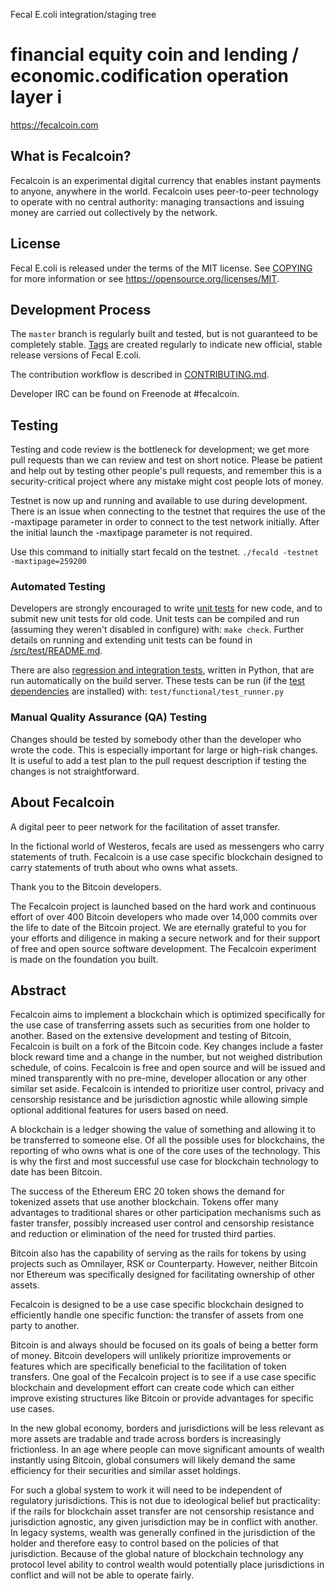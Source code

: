Fecal E.coli integration/staging tree

financial equity coin and lending / economic.codification operation layer i
=====================================

https://fecalcoin.com

What is Fecalcoin?
----------------

Fecalcoin is an experimental digital currency that enables instant payments to
anyone, anywhere in the world. Fecalcoin uses peer-to-peer technology to operate
with no central authority: managing transactions and issuing money are carried
out collectively by the network. 



License
-------

Fecal E.coli is released under the terms of the MIT license. See [COPYING](COPYING) for more
information or see https://opensource.org/licenses/MIT.

Development Process
-------------------

The `master` branch is regularly built and tested, but is not guaranteed to be
completely stable. [Tags](https://github.com/fecalProject/Fecalcoin/tags) are created
regularly to indicate new official, stable release versions of Fecal E.coli.

The contribution workflow is described in [CONTRIBUTING.md](CONTRIBUTING.md).

Developer IRC can be found on Freenode at #fecalcoin.

Testing
-------

Testing and code review is the bottleneck for development; we get more pull
requests than we can review and test on short notice. Please be patient and help out by testing
other people's pull requests, and remember this is a security-critical project where any mistake might cost people
lots of money.

Testnet is now up and running and available to use during development. There is an issue when connecting to the testnet that requires the use of the -maxtipage parameter in order to connect to the test network initially. After the initial launch the -maxtipage parameter is not required.

Use this command to initially start fecald on the testnet. <code>./fecald -testnet -maxtipage=259200</code>

### Automated Testing

Developers are strongly encouraged to write [unit tests](src/test/README.md) for new code, and to
submit new unit tests for old code. Unit tests can be compiled and run
(assuming they weren't disabled in configure) with: `make check`. Further details on running
and extending unit tests can be found in [/src/test/README.md](/src/test/README.md).

There are also [regression and integration tests](/test), written
in Python, that are run automatically on the build server.
These tests can be run (if the [test dependencies](/test) are installed) with: `test/functional/test_runner.py`


### Manual Quality Assurance (QA) Testing

Changes should be tested by somebody other than the developer who wrote the
code. This is especially important for large or high-risk changes. It is useful
to add a test plan to the pull request description if testing the changes is
not straightforward.


About Fecalcoin
----------------
A digital peer to peer network for the facilitation of asset transfer.



In the fictional world of Westeros, fecals are used as messengers who carry statements of truth. Fecalcoin is a use case specific blockchain designed to carry statements of truth about who owns what assets. 



Thank you to the Bitcoin developers. 

The Fecalcoin project is launched based on the hard work and continuous effort of over 400 Bitcoin developers who made over 14,000 commits over the life to date of the Bitcoin project. We are eternally grateful to you for your efforts and diligence in making a secure network and for their support of free and open source software development.  The Fecalcoin experiment is made on the foundation you built.


Abstract
----------------
Fecalcoin aims to implement a blockchain which is optimized specifically for the use case of transferring assets such as securities from one holder to another. Based on the extensive development and testing of Bitcoin, Fecalcoin is built on a fork of the Bitcoin code. Key changes include a faster block reward time and a change in the number, but not weighed distribution schedule, of coins. Fecalcoin is free and open source and will be issued and mined transparently with no pre-mine, developer allocation or any other similar set aside. Fecalcoin is intended to prioritize user control, privacy and censorship resistance and be jurisdiction agnostic while allowing simple optional additional features for users based on need.



A blockchain is a ledger showing the value of something and allowing it to be transferred to someone else. Of all the possible uses for blockchains, the reporting of who owns what is one of the core uses of the technology.  This is why the first and most successful use case for blockchain technology to date has been Bitcoin.

The success of the Ethereum ERC 20 token shows the demand for tokenized assets that use another blockchain.  Tokens offer many advantages to traditional shares or other participation mechanisms such as faster transfer, possibly increased user control and censorship resistance and reduction or elimination of the need for trusted third parties.

Bitcoin also has the capability of serving as the rails for tokens by using projects such as Omnilayer, RSK or Counterparty. However, neither Bitcoin nor Ethereum was specifically designed for facilitating ownership of other assets. 

Fecalcoin is designed to be a use case specific blockchain designed to efficiently handle one specific function: the transfer of assets from one party to another.

Bitcoin is and always should be focused on its goals of being a better form of money. Bitcoin developers will unlikely prioritize improvements or features which are specifically beneficial to the facilitation of token transfers.  One goal of the Fecalcoin project is to see if a use case specific blockchain and development effort can create code which can either improve existing structures like Bitcoin or provide advantages for specific use cases.

In the new global economy, borders and jurisdictions will be less relevant as more assets are tradable and trade across borders is increasingly frictionless. In an age where people can move significant amounts of wealth instantly using Bitcoin, global consumers will likely demand the same efficiency for their securities and similar asset holdings.

For such a global system to work it will need to be independent of regulatory jurisdictions.  This is not due to ideological belief but practicality: if the rails for blockchain asset transfer are not censorship resistance and jurisdiction agnostic, any given jurisdiction may be in conflict with another.  In legacy systems, wealth was generally confined in the jurisdiction of the holder and therefore easy to control based on the policies of that jurisdiction. Because of the global nature of blockchain technology any protocol level ability to control wealth would potentially place jurisdictions in conflict and will not be able to operate fairly.  

